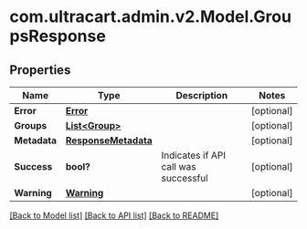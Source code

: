 # com.ultracart.admin.v2.Model.GroupsResponse
## Properties

Name | Type | Description | Notes
------------ | ------------- | ------------- | -------------
**Error** | [**Error**](Error.md) |  | [optional] 
**Groups** | [**List&lt;Group&gt;**](Group.md) |  | [optional] 
**Metadata** | [**ResponseMetadata**](ResponseMetadata.md) |  | [optional] 
**Success** | **bool?** | Indicates if API call was successful | [optional] 
**Warning** | [**Warning**](Warning.md) |  | [optional] 


[[Back to Model list]](../README.md#documentation-for-models) [[Back to API list]](../README.md#documentation-for-api-endpoints) [[Back to README]](../README.md)

